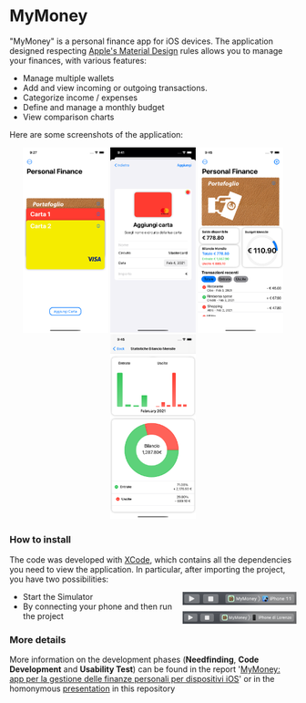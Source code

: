 # MyMoney

"MyMoney" is a personal finance app for iOS devices.
The application designed respecting [Apple's Material Design](https://developer.apple.com/design/resources/) rules allows you to manage your finances, with various features:
- Manage multiple wallets
- Add and view incoming or outgoing transactions.
- Categorize income / expenses
- Define and manage a monthly budget
- View comparison charts

Here are some screenshots of the application: 

<p align="center">
 <img src="https://github.com/loredeluca/MyMoney/blob/main/docs/img1.png" width=" 150" height=auto>
  
<img src="https://github.com/loredeluca/MyMoney/blob/main/docs/img2.png" width=" 150" height=auto>

 <img src="https://github.com/loredeluca/MyMoney/blob/main/docs/img3.png" width=" 150" height=auto>
  
<img src="https://github.com/loredeluca/MyMoney/blob/main/docs/img4.png" width=" 150" height=auto>

</p>

<!-- The result obtained is the following: -->

<!--  ![output](https://github.com/loredeluca/Social-Distancing-Measure/blob/master/output.gif) -->

### How to install
The code was developed with [XCode](https://apps.apple.com/it/app/xcode/id497799835?mt=12), which contains all the dependencies you need to view the application.
In particular, after importing the project, you have two possibilities:
- Start the Simulator <img align="right" src="https://github.com/loredeluca/MyMoney/blob/main/docs/run1.png" width=" 200" height=auto>
- By connecting your phone and then run the project <img align="right" src="https://github.com/loredeluca/MyMoney/blob/main/docs/run2.png" width=" 200" height=auto> 

### More details
More information on the development phases (**Needfinding**, **Code Development** and **Usability Test**) can be found in the report '[MyMoney: app per la gestione delle finanze personali per dispositivi iOS]()' or in the homonymous [presentation]() in this repository 

